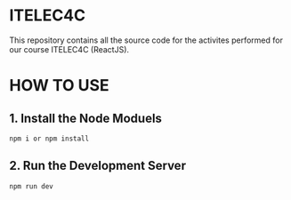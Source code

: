 # ITELEC4C
This repository contains all the source code for the activites performed for our course ITELEC4C (ReactJS).

# HOW TO USE

## 1. Install the Node Moduels

``` npm i or npm install ```

## 2. Run the Development Server

``` npm run dev ```

